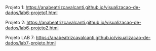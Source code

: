 Projeto 1: https://anabeatrizcavalcanti.github.io/visualizacao-de-dados/lab6-projeto1.html

Projeto 2: https://anabeatrizcavalcanti.github.io/visualizacao-de-dados/lab6-projeto2.html

Projeto LAB 7: https://anabeatrizcavalcanti.github.io/visualizacao-de-dados/lab7-projeto.html
